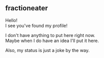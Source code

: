## fractioneater
Hello!  
I see you've found my profile!

I don't have anything to put here right now.  
Maybe when I do have an idea I'll put it here.

Also, my status is just a joke by the way.
